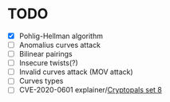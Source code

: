# TODO

- [x] Pohlig-Hellman algorithm
- [ ] Anomalius curves attack
- [ ] Bilinear pairings
- [ ] Insecure twists(?)
- [ ] Invalid curves attack (MOV attack)
- [ ] Curves types
- [ ] CVE-2020-0601 explainer/[Cryptopals set 8](https://toadstyle.org/cryptopals/61.txt)